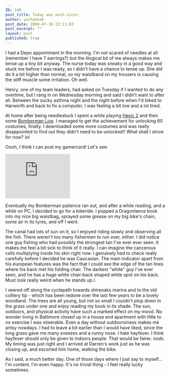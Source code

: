 ```yaml
---
ID: 146
post_title: Today was much nicer.
author: yochannah
post_date: 2008-07-30 22:11:03
post_excerpt: ""
layout: post
published: true
---
```

I had a Depo appointment in the morning. I'm not scared of needles at all (remember I have 7 earrings?) but the illogical bit of me always makes me tense up a tiny bit anyway. The nurse today was sneaky in a good way and stuck me before I was ready, so I didn't have a chance to tense up. She did do it a bit higher than normal, so my waistband on my trousers is causing the stiff muscle some irritation. Oh well.

Henry, one of my team leaders, had asked on Tuesday if I wanted to do any overtime, but I rang in on Wednesday morning and said I didn't want to after all. Between the sucky asthma night and the night before when I'd biked to Harworth and back to fix a computer, I was feeling a bit low and a lot tired. 

At home after being needlestuck I spent a while playing <a href="http://www.xbox.com/en-US/games/h/hexic2xboxlivearcade/">Hexic 2</a> and then some <a href="http://www.xbox.com/en-US/games/b/bombermanlivexboxlivearcade/default.htm">Bomberman Live</a>. I managed to get the achievement for unlocking 60 costumes, finally. I downloaded some more costumes and was really disappointed to find out they didn't need to be unlocked!! What shall I strive for now? *lol*

Oooh, I think I can post my gamercard! Let's see:

<iframe src="http://gamercard.xbox.com/yochannah.card" scrolling="no" frameBorder="0" height="140" width="204">yochannah</iframe>

Eventually my Bomberman patience ran out, and after a while reading, and a while on PC, I decided to go for a bikeride. I popped a Dragonlance book into my nice big waistbag, sprayed some grease on my big bike's chain, some air in its tyres, and off I went. 

The canal had lots of sun on it, so I enjoyed riding slowly and observing all the fish. There weren't too many fishermen to run over, either. I did notice one guy fishing who had possibly the strongest tan I've ever ever seen. It makes me feel a bit sick to think of it really. I can imagine the cancerous cells multiplying inside his skin right now. I genuinely had to check really carefully before I decided he was Caucasian. The main indicator apart from his european features was the fact that I could see the edge of the tan lines where his back met his folding chair. The darkest "white" guy I've ever seen, and he has a huge white chair-back shaped white spot on his back. Must look really weird when he stands up *l*.

I veered off along the cyclepath towards shireoaks marina and to the old colliery tip - which has been redone over the last few years to be a lovely woodland. The trees are all young, but not so small I couldn't plop down in the grass under one and enjoy reading my book in its shade. The sun, outdoors, and physical activity have such a marked effect on my mood. No wonder living in Baltimore closed up in a house and apartment with little to no exercise I was miserable. Even a day without outdoorsiness makes me antsy nowdays. I had to leave a bit earlier than I would have liked, since the long grass gave me many sneezes and a runny nose. I hate hayfever. I think hayfever should only be given to indoors people. That would be fairer. *nods*. My timing was just right and I arrived at Darren's work just as he was closing up, and escorted him home, walking the bike. 

As I said, a much better day. One of those days where I just say to myself... I'm content. I'm even happy. It's no trivial thing - I feel really lucky sometimes.